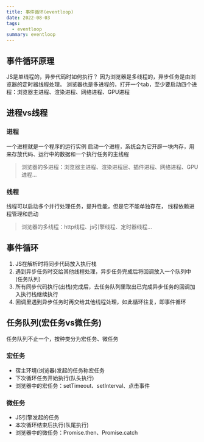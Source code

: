 ```yaml
---
title: 事件循环(eventloop)
date: 2022-08-03
tags:
  - eventloop
summary: eventloop
---
```


## 事件循环原理
JS是单线程的，异步代码时如何执行？
因为浏览器是多线程的，异步任务是由浏览器的定时器线程处理。
浏览器也是多进程的，打开一个tab，至少要启动四个进程：浏览器主进程、渲染进程、网络进程、GPU进程

## 进程vs线程

### 进程
一个进程就是一个程序的运行实例
启动一个进程，系统会为它开辟一块内存，用来存放代码、运行中的数据和一个执行任务的主线程
> 浏览器的多进程：浏览器主进程、渲染进程层、插件进程、网络进程、GPU进程...
### 线程
线程可以启动多个并行处理任务，提升性能，但是它不能单独存在，
线程依赖进程管理和启动
> 浏览器的多线程：http线程、js引擎线程、定时器线程...
## 事件循环
1. JS在解析时将同步代码放入执行栈
2. 遇到异步任务时交给其他线程处理，异步任务完成后将回调放入一个队列中(任务队列)
3. 所有同步代码执行(出栈)完成后，去任务队列里取出已完成异步任务的回调加入执行栈继续执行
4. 回调里遇到异步任务时再交给其他线程处理，如此循环往复，即事件循环

## 任务队列(宏任务vs微任务)
任务队列不止一个，按种类分为宏任务、微任务
### 宏任务
* 宿主环境(浏览器)发起的任务称宏任务
* 下次循环任务开始执行(队头执行)
* 浏览器中的宏任务：setTimeout、setInterval、点击事件
### 微任务
* JS引擎发起的任务
* 本次循环结束后执行(队尾执行)
* 浏览器中的微任务：Promise.then、Promise.catch